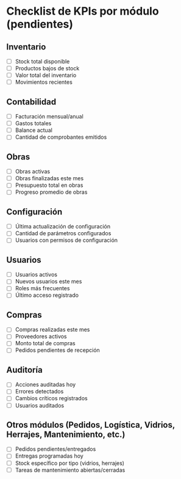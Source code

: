 # Checklist de KPIs por módulo (pendientes)

## Inventario
- [ ] Stock total disponible
- [ ] Productos bajos de stock
- [ ] Valor total del inventario
- [ ] Movimientos recientes

## Contabilidad
- [ ] Facturación mensual/anual
- [ ] Gastos totales
- [ ] Balance actual
- [ ] Cantidad de comprobantes emitidos

## Obras
- [ ] Obras activas
- [ ] Obras finalizadas este mes
- [ ] Presupuesto total en obras
- [ ] Progreso promedio de obras

## Configuración
- [ ] Última actualización de configuración
- [ ] Cantidad de parámetros configurados
- [ ] Usuarios con permisos de configuración

## Usuarios
- [ ] Usuarios activos
- [ ] Nuevos usuarios este mes
- [ ] Roles más frecuentes
- [ ] Último acceso registrado

## Compras
- [ ] Compras realizadas este mes
- [ ] Proveedores activos
- [ ] Monto total de compras
- [ ] Pedidos pendientes de recepción

## Auditoría
- [ ] Acciones auditadas hoy
- [ ] Errores detectados
- [ ] Cambios críticos registrados
- [ ] Usuarios auditados

## Otros módulos (Pedidos, Logística, Vidrios, Herrajes, Mantenimiento, etc.)
- [ ] Pedidos pendientes/entregados
- [ ] Entregas programadas hoy
- [ ] Stock específico por tipo (vidrios, herrajes)
- [ ] Tareas de mantenimiento abiertas/cerradas
